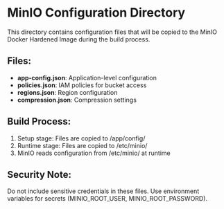 # MinIO Configuration Directory

This directory contains configuration files that will be copied to the
MinIO Docker Hardened Image during the build process.

## Files:

- **app-config.json**: Application-level configuration
- **policies.json**: IAM policies for bucket access
- **regions.json**: Region configuration
- **compression.json**: Compression settings

## Build Process:

1. Setup stage: Files are copied to /app/config/
2. Runtime stage: Files are copied to /etc/minio/
3. MinIO reads configuration from /etc/minio/ at runtime

## Security Note:

Do not include sensitive credentials in these files.
Use environment variables for secrets (MINIO_ROOT_USER, MINIO_ROOT_PASSWORD).
